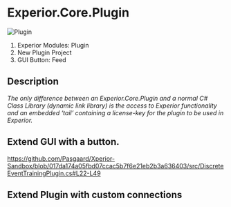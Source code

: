 # Experior.Core.Plugin

![Plugin](https://github.com/Pasgaard/Xperior-Sandbox/assets/12232128/2ae16ca8-082b-48f9-aeb1-d496fba9096e=20x20)

1. Experior Modules: Plugin
2. New Plugin Project
3. GUI Button: Feed

## Description
_The only difference between an Experior.Core.Plugin and a normal C# Class Library (dynamic link library) is the access to Experior functionality and an embedded ‘tail’ containing a license-key for the plugin to be used in Experior._ 

## Extend GUI with a button.

https://github.com/Pasgaard/Xperior-Sandbox/blob/017da174a05fbd07ccac5b7f6e21eb2b3a636403/src/DiscreteEventTrainingPlugin.cs#L22-L49


## Extend Plugin with custom connections


